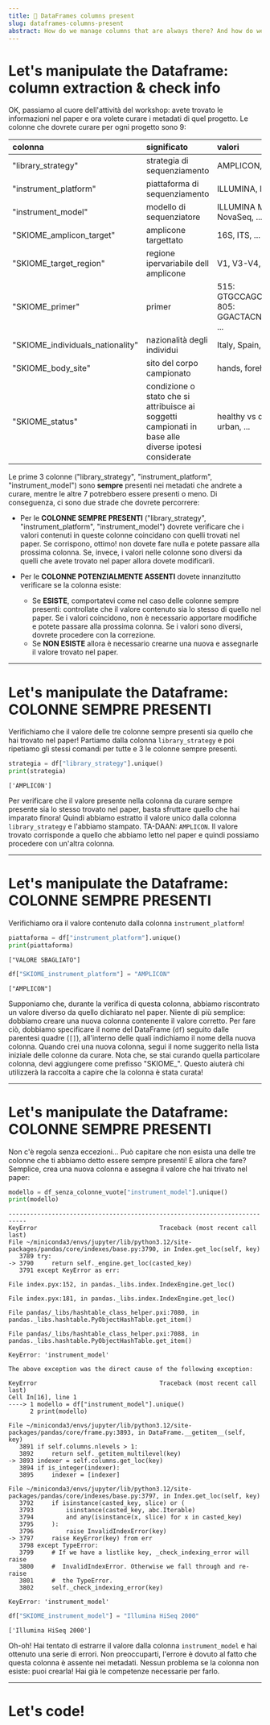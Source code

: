 ```yaml
---
title: 📖 DataFrames columns present
slug: dataframes-columns-present
abstract: How do we manage columns that are always there? And how do we check if the dataframe value matches the one in the paper?
---
```


# Let's manipulate the Dataframe: column extraction & check info

OK, passiamo al cuore dell'attività del workshop: avete trovato le informazioni nel paper e ora volete curare i metadati di quel progetto. Le colonne che dovrete curare per ogni progetto sono 9:

<div class="table-wrapper" markdown="block">

|              colonna             |                     significato                     |        valori        |
|:---------------------------------|:----------------------------------------------------|:---------------------|
| "library_strategy"  | strategia di sequenziamento | AMPLICON, WGS |
| "instrument_platform" | piattaforma di sequenziamento | ILLUMINA, ION TORRENT, ... |
| "instrument_model" | modello di sequenziatore | ILLUMINA MiSeq, ILLUMINA NovaSeq, ... |
| "SKIOME_amplicon_target" | amplicone targettato | 16S, ITS, ... |
| "SKIOME_target_region" | regione ipervariabile dell amplicone | V1, V3-V4, ... |
| "SKIOME_primer" | primer | 515: GTGCCAGCMGCCGCGGTAA, 805: GGACTACNVGGGTWTCTAAT, ... |
| "SKIOME_individuals_nationality" | nazionalità degli individui | Italy, Spain, ... |
| "SKIOME_body_site" | sito del corpo campionato | hands, forehead, ... |
| "SKIOME_status" | condizione o stato che si attribuisce ai soggetti campionati in base alle diverse ipotesi considerate | healthy vs disease, rural vs urban, ... |

Le prime 3 colonne ("library_strategy", "instrument_platform", "instrument_model") sono **sempre** presenti nei metadati che andrete a curare, mentre le altre 7 potrebbero essere presenti o meno. Di conseguenza, ci sono due strade che dovrete percorrere:

* Per le **COLONNE SEMPRE PRESENTI** ("library_strategy", "instrument_platform", "instrument_model") dovrete verificare che i valori contenuti in queste colonne coincidano con quelli trovati nel paper. Se corrispono, ottimo! non dovete fare nulla e potete passare alla prossima colonna. Se, invece, i valori nelle colonne sono diversi da quelli che avete trovato nel paper allora dovete modificarli.

* Per le **COLONNE POTENZIALMENTE ASSENTI** dovete innanzitutto verificare se la colonna esiste:
    * Se **ESISTE**, comportatevi come nel caso delle colonne sempre presenti: controllate che il valore contenuto sia lo stesso di quello nel paper. Se i valori coincidono, non è necessario apportare modifiche e potete passare alla prossima colonna. Se i valori sono diversi, dovrete procedere con la correzione.
    * Se **NON ESISTE** allora è necessario crearne una nuova e assegnarle il valore trovato nel paper.
              
---

# Let's manipulate the Dataframe: COLONNE SEMPRE PRESENTI

Verifichiamo che il valore delle tre colonne sempre presenti sia quello che hai trovato nel paper! Partiamo dalla colonna `library_strategy` e poi ripetiamo gli stessi comandi per tutte e 3 le colonne sempre presenti.

```python
strategia = df["library_strategy"].unique()
print(strategia)
```

```out
['AMPLICON']
```

Per verificare che il valore presente nella colonna da curare sempre presente sia lo stesso trovato nel paper, basta sfruttare quello che hai imparato finora! Quindi abbiamo estratto il valore unico dalla colonna `library_strategy` e l'abbiamo stampato. TA-DAAN: `AMPLICON`. Il valore trovato corrisponde a quello che abbiamo letto nel paper e quindi possiamo procedere con un'altra colonna.

---

# Let's manipulate the Dataframe: COLONNE SEMPRE PRESENTI

Verifichiamo ora il valore contenuto dalla colonna `instrument_platform`!

```python
piattaforma = df["instrument_platform"].unique()
print(piattaforma)
```

```out
["VALORE SBAGLIATO"]
```

```python
df["SKIOME_instrument_platform"] = "AMPLICON"
```

```out
["AMPLICON"]
```

Supponiamo che, durante la verifica di questa colonna, abbiamo riscontrato un valore diverso da quello dichiarato nel paper. Niente di più semplice: dobbiamo creare una nuova colonna contenente il valore corretto. Per fare ciò, dobbiamo specificare il nome del DataFrame (`df`) seguito dalle parentesi quadre (`[]`), all'interno delle quali indichiamo il nome della nuova colonna. Quando crei una nuova colonna, segui il nome suggerito nella lista iniziale delle colonne da curare. Nota che, se stai curando quella particolare colonna, devi aggiungere come prefisso "SKIOME_". Questo aiuterà chi utilizzerà la raccolta a capire che la colonna è stata curata!

---

# Let's manipulate the Dataframe: COLONNE SEMPRE PRESENTI

Non c'è regola senza eccezioni... Può capitare che non esista una delle tre colonne che ti abbiamo detto essere sempre presenti! E allora che fare? Semplice, crea una nuova colonna e assegna il valore che hai trivato nel paper:

```python
modello = df_senza_colonne_vuote["instrument_model"].unique()
print(modello)
```

```out
---------------------------------------------------------------------------
KeyError                                  Traceback (most recent call last)
File ~/miniconda3/envs/jupyter/lib/python3.12/site-packages/pandas/core/indexes/base.py:3790, in Index.get_loc(self, key)
   3789 try:
-> 3790     return self._engine.get_loc(casted_key)
   3791 except KeyError as err:

File index.pyx:152, in pandas._libs.index.IndexEngine.get_loc()

File index.pyx:181, in pandas._libs.index.IndexEngine.get_loc()

File pandas/_libs/hashtable_class_helper.pxi:7080, in pandas._libs.hashtable.PyObjectHashTable.get_item()

File pandas/_libs/hashtable_class_helper.pxi:7088, in pandas._libs.hashtable.PyObjectHashTable.get_item()

KeyError: 'instrument_model'

The above exception was the direct cause of the following exception:

KeyError                                  Traceback (most recent call last)
Cell In[16], line 1
----> 1 modello = df["instrument_model"].unique()
      2 print(modello)

File ~/miniconda3/envs/jupyter/lib/python3.12/site-packages/pandas/core/frame.py:3893, in DataFrame.__getitem__(self, key)
   3891 if self.columns.nlevels > 1:
   3892     return self._getitem_multilevel(key)
-> 3893 indexer = self.columns.get_loc(key)
   3894 if is_integer(indexer):
   3895     indexer = [indexer]

File ~/miniconda3/envs/jupyter/lib/python3.12/site-packages/pandas/core/indexes/base.py:3797, in Index.get_loc(self, key)
   3792     if isinstance(casted_key, slice) or (
   3793         isinstance(casted_key, abc.Iterable)
   3794         and any(isinstance(x, slice) for x in casted_key)
   3795     ):
   3796         raise InvalidIndexError(key)
-> 3797     raise KeyError(key) from err
   3798 except TypeError:
   3799     # If we have a listlike key, _check_indexing_error will raise
   3800     #  InvalidIndexError. Otherwise we fall through and re-raise
   3801     #  the TypeError.
   3802     self._check_indexing_error(key)

KeyError: 'instrument_model'
```

```python
df["SKIOME_instrument_model"] = "Illumina HiSeq 2000"
```

```out
['Illumina HiSeq 2000']
```

Oh-oh! Hai tentato di estrarre il valore dalla colonna `instrument_model` e hai ottenuto una serie di errori. Non preoccuparti, l'errore è dovuto al fatto che questa colonna è assente nei metadati. Nessun problema se la colonna non esiste: puoi crearla! Hai già le competenze necessarie per farlo.

---

# Let's code!